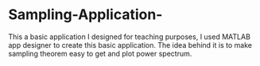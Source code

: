 # Sampling-Application-
This a basic application I designed for teaching purposes, I used MATLAB app designer to create this basic application. The idea behind it is to make sampling theorem easy to get and plot power spectrum. 
